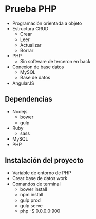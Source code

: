 # Prueba PHP
* Programación orientada a objeto
* Estructura CRUD
  * Crear
  * Leer
  * Actualizar
  * Borrar
* PHP
  * Sin software de terceron en back
* Conexion de base datos
  * MySQL
  * Base de datos
* AngularJS

## Dependencias
* Nodejs
  * bower
  * gulp
* Ruby
  * sass
* MySQL
* PHP

## Instalación del proyecto
* Variable de entorno de PHP
* Crear base de datos work
* Comandos de terminal
  * bower install
  * npm install
  * gulp prod
  * gulp serve
  * php -S 0.0.0.0:900
